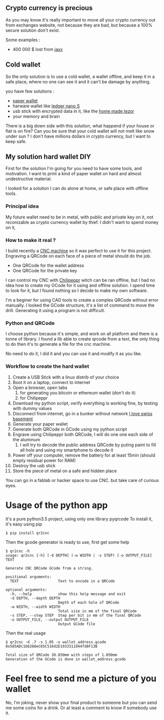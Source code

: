 ## Crypto currency is precious

As you may know it's really important to move all your crypto currency out from exchanges website, not because they are bad, but because a 100% secure solution don't exist. 

Some examples : 
- 400 000 $ lost from [jaxx](https://www.cryptocoinsnews.com/users-report-losing-400000-due-to-jaxx-wallet-vulnerability/)

## Cold wallet

So the only solution is to use a cold wallet, a wallet offline, and keep it in a safe place, where no one can see it and it can't be damage by anything.

you have few solutions :
- [paper wallet](https://www.bitaddress.org)
- harware wallet like [ledger nano S](https://www.ledgerwallet.com/products/ledger-nano-s)
- usb stick with encrypted data in it, like the [home made tezor](https://steemit.com/trezor/@furion/build-yourself-a-trezor)
- your memory and brain

There is a big down side with this solution, what happend if your house or flat is on fire? Can you be sure that your cold wallet will not melt like snow under sun ? I don't have millions dollars in crypto currency, but I want to keep safe.

## My solution hard wallet DIY

First for the solution I'm going for you need to have some tools, and motivation. I want to print a kind of paper wallet on hard and almost undestructive material.

I looked for a solution I can do alone at home, or safe place with offline tools.

### Principal idea

My future wallet need to be in metal, with public and private key on it, not reconizable as crypto currency wallet by thief.
I didn't want to spend money on it,

### How to make it real ?

I build recently a [CNC machine](https://en.wikipedia.org/wiki/Numerical_control) so it was perfect to use it for this project. Engraving a QRCode on each face of a piece of metal should do the job.

- One QRCode for the wallet address
- One QRCode for the private key

I can control my CNC with [Chilipeppr](http://chilipeppr.com/grbl) witch can be ran offline, but I had no idea how to create my GCode for it using and offline solution. I spend time to look for it, but I found nothing so I decide to make my own software.

I'm a beginer for using CAD tools to create a complex QRCode without error manually. I looked the GCode structure, it's a list of command to move the drill. Generating it using a program is not difficult.

### Python and QRCode

I choose python because it's simple, and work on all platform and there is a tonne of library. I found a lib able to create qrcode from a text, the only thing to do then it's to generate a file for the cnc machine.

No need to do it, I did it and you can use it and modify it as you like.

### Workflow to create the hard wallet

1. Create a USB Stick with a linux distrib of your choice
2. Boot it on a laptop, connect to internet
3. Open a browser, open tabs 
    1. for generating you bitcoin or ethereum wallet (don't do it)
    2. for Chilipeppr
4. Download my python script, verify everything is working fine, by testing with dummy values
5. Disconnect from internet, go in a bunker without network [I love swiss basement](https://www.swissinfo.ch/eng/prepared-for-anything_bunkers-for-all/995134)
6. Generate your paper wallet
7. Generate both QRCode in GCode using my python script
8. Engrave using Chilipeppr both QRCode, I will do one one each side of the aluminum
    1. I will try to decode the public address QRCode by puting paint to fill all hole and using my smartphone to decode it
9. Power off your computer, remove the battery for at least 15min (should empty residual power for RAM)
10. Destroy the usb stick
11. Store the piece of metal on a safe and hidden place

You can go in a fablab or hacker space to use CNC. but take care of curious eyes.

# Usage of the python app

It's a pure python3.5 project, using only one library pyqrcode
To install it, it's easy using pip

```
$ pip install qr2cnc
```

Then the gcode generator is ready to use, first get some help

```
$ qr2cnc -h
usage: qr2cnc [-h] [-d DEPTH] (-w WIDTH | -s STEP) [-o OUTPUT_FILE] TEXT

Generate CNC QRCode GCode from a string.

positional arguments:
  TEXT                  Text to encode in a QRCode

optional arguments:
  -h, --help            show this help message and exit
  -d DEPTH, --depth DEPTH
                        Depth of each hole of QRCode
  -w WIDTH, --width WIDTH
                        Total size in mm of the final QRCode
  -s STEP, --step STEP  Step per bit in mm of the final QRCode
  -o OUTPUT_FILE, --output OUTPUT_FILE
                        Output GCode file
```

Then the real usage
```
$ qr2cnc -d .7 -s 1.05 -o wallet_address.gcode 0x585ADc1b6268eC65C516d2E1933311d44fd8F13B

Total size of QRCode 38.850mm with steps of 1.050mm
Generation of the GCode is done in wallet_address.gcode
```

# Feel free to send me a picture of you wallet

No, I'm joking, never show your final product to someone but you can send me some coins for a drink. Or at least a comment to know if somebody use it.
